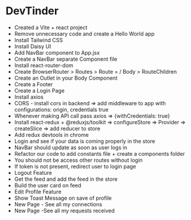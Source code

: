 # DevTinder

- Created a Vite + react project
- Remove unnecessary code and create a Hello World app
- Install Tailwind CSS
- Install Daisy UI
- Add NavBar component to App.jsx
- Create a NavBar separate Component file
- Install react-router-dom
- Create BrowserRouter > Routes > Route = / Body > RouteChildren
- Create an Outlet in your Body Component
- Create a Footer
- Create a Login Page
- Install axios
- CORS - install cors in backend => add middleware to app with configurations: origin, credentials true
- Whenever making API call pass axios => {withCredentials: true}
- Install react-redux + @reduxjs/toolkit => configureStore => Provider => createSlice => add reducer to store
- Add redux devtools in chrome
- Login and see if your data is coming properly in the store
- NavBar should update as soon as user logs in
- Refactor our code to add constants file + create a components folder
- You should not be access other routes without login
- If token is not present, redirect user to login page
- Logout Feature
- Get the feed and add the feed in the store
- Build the user card on feed
- Edit Profile Feature
- Show Toast Message on save of profile
- New Page - See all my connections
- New Page -See all my requests received
